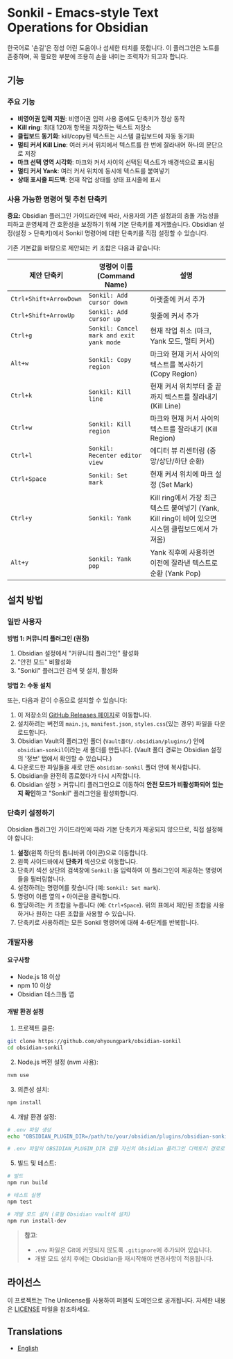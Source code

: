 # Sonkil - Emacs-style Text Operations for Obsidian

한국어로 '손길'은 정성 어린 도움이나 섬세한 터치를 뜻합니다.
이 플러그인은 노트를 존중하며, 꼭 필요한 부분에 조용히 손을 내미는 조력자가 되고자 합니다.

## 기능

### 주요 기능

- **비영어권 입력 지원**: 비영어권 입력 사용 중에도 단축키가 정상 동작
- **Kill ring**: 최대 120개 항목을 저장하는 텍스트 저장소
- **클립보드 동기화**: kill/copy된 텍스트는 시스템 클립보드에 자동 동기화
- **멀티 커서 Kill Line**: 여러 커서 위치에서 텍스트를 한 번에 잘라내어 하나의 문단으로 저장
- **마크 선택 영역 시각화**: 마크와 커서 사이의 선택된 텍스트가 배경색으로 표시됨
- **멀티 커서 Yank**: 여러 커서 위치에 동시에 텍스트를 붙여넣기
- **상태 표시줄 피드백**: 현재 작업 상태를 상태 표시줄에 표시

### 사용 가능한 명령어 및 추천 단축키

**중요:** Obsidian 플러그인 가이드라인에 따라, 사용자의 기존 설정과의 충돌 가능성을 피하고 운영체제 간 호환성을 보장하기 위해 기본 단축키를 제거했습니다. Obsidian 설정(설정 > 단축키)에서 Sonkil 명령어에 대한 단축키를 직접 설정할 수 있습니다.

기존 기본값을 바탕으로 제안되는 키 조합은 다음과 같습니다:

| 제안 단축키          | 명령어 이름 (Command Name)             | 설명                                                                                               |
| ---------------------- | -------------------------------------- | -------------------------------------------------------------------------------------------------- |
| `Ctrl+Shift+ArrowDown` | `Sonkil: Add cursor down`              | 아랫줄에 커서 추가                                                                               |
| `Ctrl+Shift+ArrowUp`   | `Sonkil: Add cursor up`                | 윗줄에 커서 추가                                                                                 |
| `Ctrl+g`               | `Sonkil: Cancel mark and exit yank mode` | 현재 작업 취소 (마크, Yank 모드, 멀티 커서)                                                        |
| `Alt+w`                | `Sonkil: Copy region`                  | 마크와 현재 커서 사이의 텍스트를 복사하기 (Copy Region)                                            |
| `Ctrl+k`               | `Sonkil: Kill line`                    | 현재 커서 위치부터 줄 끝까지 텍스트를 잘라내기 (Kill Line)                                         |
| `Ctrl+w`               | `Sonkil: Kill region`                  | 마크와 현재 커서 사이의 텍스트를 잘라내기 (Kill Region)                                            |
| `Ctrl+l`               | `Sonkil: Recenter editor view`         | 에디터 뷰 리센터링 (중앙/상단/하단 순환)                                                           |
| `Ctrl+Space`           | `Sonkil: Set mark`                     | 현재 커서 위치에 마크 설정 (Set Mark)                                                              |
| `Ctrl+y`               | `Sonkil: Yank`                         | Kill ring에서 가장 최근 텍스트 붙여넣기 (Yank, Kill ring이 비어 있으면 시스템 클립보드에서 가져옴) |
| `Alt+y`                | `Sonkil: Yank pop`                     | Yank 직후에 사용하면 이전에 잘라낸 텍스트로 순환 (Yank Pop)                                        |

## 설치 방법

### 일반 사용자

**방법 1: 커뮤니티 플러그인 (권장)**

1. Obsidian 설정에서 "커뮤니티 플러그인" 활성화
2. "안전 모드" 비활성화
3. "Sonkil" 플러그인 검색 및 설치, 활성화

**방법 2: 수동 설치**

또는, 다음과 같이 수동으로 설치할 수 있습니다:

1.  이 저장소의 [GitHub Releases 페이지](https://github.com/ohyoungpark/obsidian-sonkil/releases)로 이동합니다.
2.  설치하려는 버전의 `main.js`, `manifest.json`, `styles.css`(있는 경우) 파일을 다운로드합니다.
3.  Obsidian Vault의 플러그인 폴더 (`Vault폴더/.obsidian/plugins/`) 안에 `obsidian-sonkil`이라는 새 폴더를 만듭니다. (Vault 폴더 경로는 Obsidian 설정의 '정보' 탭에서 확인할 수 있습니다.)
4.  다운로드한 파일들을 새로 만든 `obsidian-sonkil` 폴더 안에 복사합니다.
5.  Obsidian을 완전히 종료했다가 다시 시작합니다.
6.  Obsidian 설정 > 커뮤니티 플러그인으로 이동하여 **안전 모드가 비활성화되어 있는지 확인**하고 "Sonkil" 플러그인을 활성화합니다.

### 단축키 설정하기

Obsidian 플러그인 가이드라인에 따라 기본 단축키가 제공되지 않으므로, 직접 설정해야 합니다:

1.  **설정**(왼쪽 하단의 톱니바퀴 아이콘)으로 이동합니다.
2.  왼쪽 사이드바에서 **단축키** 섹션으로 이동합니다.
3.  단축키 섹션 상단의 검색창에 `Sonkil:`을 입력하여 이 플러그인이 제공하는 명령어들을 필터링합니다.
4.  설정하려는 명령어를 찾습니다 (예: `Sonkil: Set mark`).
5.  명령어 이름 옆의 `+` 아이콘을 클릭합니다.
6.  할당하려는 키 조합을 누릅니다 (예: `Ctrl+Space`). 위의 표에서 제안된 조합을 사용하거나 원하는 다른 조합을 사용할 수 있습니다.
7.  단축키로 사용하려는 모든 Sonkil 명령어에 대해 4-6단계를 반복합니다.

### 개발자용

#### 요구사항

- Node.js 18 이상
- npm 10 이상
- Obsidian 데스크톱 앱

#### 개발 환경 설정

1. 프로젝트 클론:

```bash
git clone https://github.com/ohyoungpark/obsidian-sonkil
cd obsidian-sonkil
```

2. Node.js 버전 설정 (nvm 사용):

```bash
nvm use
```

3. 의존성 설치:

```bash
npm install
```

4. 개발 환경 설정:

```bash
# .env 파일 생성
echo "OBSIDIAN_PLUGIN_DIR=/path/to/your/obsidian/plugins/obsidian-sonkil" > .env

# .env 파일의 OBSIDIAN_PLUGIN_DIR 값을 자신의 Obsidian 플러그인 디렉토리 경로로 수정
```

5. 빌드 및 테스트:

```bash
# 빌드
npm run build

# 테스트 실행
npm test

# 개발 모드 설치 (로컬 Obsidian vault에 설치)
npm run install-dev
```

> **참고**:
>
> - `.env` 파일은 Git에 커밋되지 않도록 `.gitignore`에 추가되어 있습니다.
> - 개발 모드 설치 후에는 Obsidian을 재시작해야 변경사항이 적용됩니다.

## 라이선스

이 프로젝트는 The Unlicense를 사용하여 퍼블릭 도메인으로 공개됩니다. 자세한 내용은 [LICENSE](LICENSE) 파일을 참조하세요.

## Translations

- [English](README.md)
